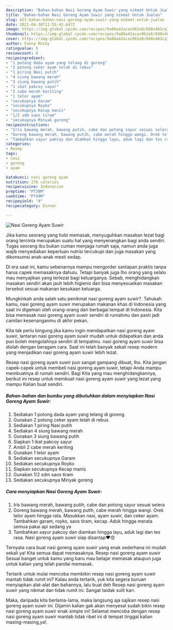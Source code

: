 ```yaml
---
description: "Bahan-bahan Nasi Goreng Ayam Suwir yang nikmat Untuk Jualan"
title: "Bahan-bahan Nasi Goreng Ayam Suwir yang nikmat Untuk Jualan"
slug: 621-bahan-bahan-nasi-goreng-ayam-suwir-yang-nikmat-untuk-jualan
date: 2021-04-30T11:55:43.647Z
image: https://img-global.cpcdn.com/recipes/9a88a42acac061e8/680x482cq70/nasi-goreng-ayam-suwir-foto-resep-utama.jpg
thumbnail: https://img-global.cpcdn.com/recipes/9a88a42acac061e8/680x482cq70/nasi-goreng-ayam-suwir-foto-resep-utama.jpg
cover: https://img-global.cpcdn.com/recipes/9a88a42acac061e8/680x482cq70/nasi-goreng-ayam-suwir-foto-resep-utama.jpg
author: Fanny McCoy
ratingvalue: 5
reviewcount: 6
recipeingredient:
- "1 potong dada ayam yang telang di goreng"
- "2 potong ceker ayam telah di rebus"
- "1 piring Nasi putih"
- "4 siung bawang merah"
- "3 siung bawang putih"
- "1 ikat pakcoy sayur"
- "2 cabe merah keriting"
- "1 telor ayam"
- "secukupnya Garam"
- "secukupnya Royko"
- "secukupnya Kecap manis"
- "1/2 sdm saos tiram"
- "secukupnya Minyak goreng"
recipeinstructions:
- "Iris bawang merah, bawang putih, cabe dan potong sayur sesuai selera"
- "Goreng bawang merah, bawang putih, cabe merah hingga wangi. Orek telor ayam hingga rata. Masukkan nasi, ayam suwir, dan ceker ayam. Tambahkan garam, royko, saos tiram, kecap. Aduk hingga merata semua pakai api sedang ya"
- "Tambahkan sayur pakcoy dan diamkan hingga layu, aduk lagi dan tes rasa. Nasi goreng ayam suwir siap disantap❤😍"
categories:
- Resep
tags:
- nasi
- goreng
- ayam

katakunci: nasi goreng ayam 
nutrition: 276 calories
recipecuisine: Indonesian
preptime: "PT38M"
cooktime: "PT49M"
recipeyield: "4"
recipecategory: Dinner

---
```



![Nasi Goreng Ayam Suwir](https://img-global.cpcdn.com/recipes/9a88a42acac061e8/680x482cq70/nasi-goreng-ayam-suwir-foto-resep-utama.jpg)

Jika kamu seorang yang hobi memasak, menyuguhkan masakan lezat bagi orang tercinta merupakan suatu hal yang menyenangkan bagi anda sendiri. Tugas seorang ibu bukan cuman menjaga rumah saja, namun anda juga wajib menyediakan keperluan nutrisi tercukupi dan juga masakan yang dikonsumsi anak-anak mesti sedap.

Di era  saat ini, kamu sebenarnya mampu mengorder santapan praktis tanpa harus capek memasaknya dahulu. Tetapi banyak juga lho orang yang selalu mau menyajikan yang terlezat bagi keluarganya. Sebab, menghidangkan masakan sendiri akan jauh lebih higienis dan bisa menyesuaikan masakan tersebut sesuai makanan kesukaan keluarga. 



Mungkinkah anda salah satu penikmat nasi goreng ayam suwir?. Tahukah kamu, nasi goreng ayam suwir merupakan makanan khas di Indonesia yang saat ini digemari oleh orang-orang dari berbagai tempat di Indonesia. Kita bisa memasak nasi goreng ayam suwir sendiri di rumahmu dan pasti jadi camilan kesenanganmu di akhir pekan.

Kita tak perlu bingung jika kamu ingin mendapatkan nasi goreng ayam suwir, lantaran nasi goreng ayam suwir mudah untuk didapatkan dan anda pun boleh mengolahnya sendiri di tempatmu. nasi goreng ayam suwir bisa diolah dengan beragam cara. Saat ini telah banyak sekali resep modern yang menjadikan nasi goreng ayam suwir lebih lezat.

Resep nasi goreng ayam suwir pun sangat gampang dibuat, lho. Kita jangan capek-capek untuk membeli nasi goreng ayam suwir, tetapi Anda mampu membuatnya di rumah sendiri. Bagi Kita yang mau menghidangkannya, berikut ini resep untuk membuat nasi goreng ayam suwir yang lezat yang mampu Kalian buat sendiri.

<!--inarticleads1-->

##### Bahan-bahan dan bumbu yang dibutuhkan dalam menyiapkan Nasi Goreng Ayam Suwir:

1. Sediakan 1 potong dada ayam yang telang di goreng
1. Gunakan 2 potong ceker ayam telah di rebus
1. Sediakan 1 piring Nasi putih
1. Sediakan 4 siung bawang merah
1. Gunakan 3 siung bawang putih
1. Siapkan 1 ikat pakcoy sayur
1. Ambil 2 cabe merah keriting
1. Gunakan 1 telor ayam
1. Sediakan secukupnya Garam
1. Sediakan secukupnya Royko
1. Siapkan secukupnya Kecap manis
1. Gunakan 1/2 sdm saos tiram
1. Sediakan secukupnya Minyak goreng




<!--inarticleads2-->

##### Cara menyiapkan Nasi Goreng Ayam Suwir:

1. Iris bawang merah, bawang putih, cabe dan potong sayur sesuai selera
1. Goreng bawang merah, bawang putih, cabe merah hingga wangi. Orek telor ayam hingga rata. Masukkan nasi, ayam suwir, dan ceker ayam. Tambahkan garam, royko, saos tiram, kecap. Aduk hingga merata semua pakai api sedang ya
1. Tambahkan sayur pakcoy dan diamkan hingga layu, aduk lagi dan tes rasa. Nasi goreng ayam suwir siap disantap❤😍




Ternyata cara buat nasi goreng ayam suwir yang enak sederhana ini mudah sekali ya! Kita semua dapat memasaknya. Resep nasi goreng ayam suwir Sesuai banget untuk kamu yang baru mau belajar memasak ataupun juga untuk kalian yang telah pandai memasak.

Tertarik untuk mulai mencoba membikin resep nasi goreng ayam suwir mantab tidak rumit ini? Kalau anda tertarik, yuk kita segera buruan menyiapkan alat-alat dan bahannya, lalu buat deh Resep nasi goreng ayam suwir yang nikmat dan tidak rumit ini. Sangat taidak sulit kan. 

Maka, daripada kita berlama-lama, maka langsung aja sajikan resep nasi goreng ayam suwir ini. Dijamin kalian gak akan menyesal sudah bikin resep nasi goreng ayam suwir enak simple ini! Selamat mencoba dengan resep nasi goreng ayam suwir mantab tidak ribet ini di tempat tinggal kalian masing-masing,ya!.

